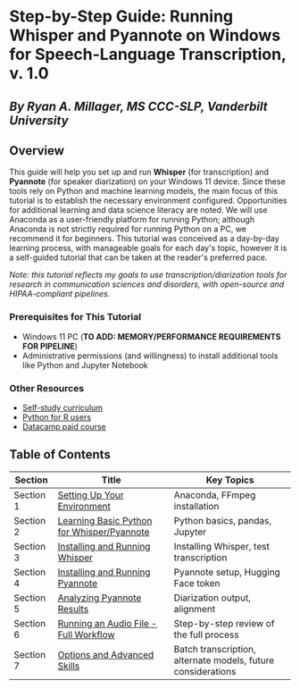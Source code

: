 # Step-by-Step Guide: Running Whisper and Pyannote on Windows for Speech-Language Transcription, v. 1.0

## *By Ryan A. Millager, MS CCC-SLP, Vanderbilt University*

## **Overview**

This guide will help you set up and run **Whisper** (for transcription) and **Pyannote** (for speaker diarization) on your Windows 11 device. Since these tools rely on Python and machine learning models, the main focus of this tutorial is to establish the necessary environment configured. Opportunities for additional learning and data science literacy are noted. We will use Anaconda as a user-friendly platform for running Python; although Anaconda is not strictly required for running Python on a PC, we recommend it for beginners. This tutorial was conceived as a day-by-day learning process, with manageable goals for each day's topic, however it is a self-guided tutorial that can be taken at the reader's preferred pace.

*Note: this tutorial reflects my goals to use transcription/diarization tools for research in communication sciences and disorders, with open-source and HIPAA-compliant pipelines.*

### **Prerequisites for This Tutorial**

- Windows 11 PC (**TO ADD: MEMORY/PERFORMANCE REQUIREMENTS FOR PIPELINE**)
- Administrative permissions (and willingness) to install additional tools like Python and Jupyter Notebook

### **Other Resources**

- [Self-study curriculum](https://github.com/NeuralNine/python-curriculum)
- [Python for R users](https://rebeccabarter.com/blog/2023-09-11-from_r_to_python)
- [Datacamp paid course](https://www.datacamp.com/courses/python-for-r-users)

## Table of Contents

| Section | Title | Key Topics |
|-----|-------|------------|
| Section 1 | [Setting Up Your Environment](python_for_asr_tutorial_day1.md) | Anaconda, FFmpeg installation |
| Section 2 | [Learning Basic Python for Whisper/Pyannote](python_for_asr_tutorial_day2.md) | Python basics, pandas, Jupyter |
| Section 3 | [Installing and Running Whisper](python_for_asr_tutorial_day3.md) | Installing Whisper, test transcription |
| Section 4 | [Installing and Running Pyannote](python_for_asr_tutorial_day4.md) | Pyannote setup, Hugging Face token |
| Section 5 | [Analyzing Pyannote Results](python_for_asr_tutorial_day5.md) | Diarization output, alignment |
| Section 6 | [Running an Audio File - Full Workflow](python_for_asr_tutorial_day6.md) | Step-by-step review of the full process |
| Section 7 | [Options and Advanced Skills](python_for_asr_tutorial_day7.md) | Batch transcription, alternate models, future considerations |